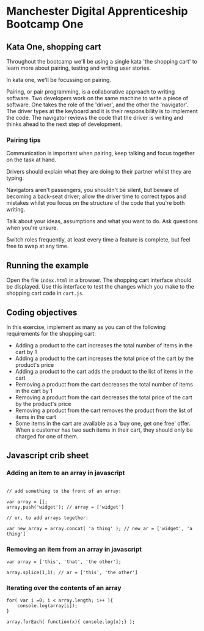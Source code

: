 # Manchester Digital Apprenticeship Bootcamp One

## Kata One, shopping cart 

Throughout the bootcamp we'll be using a single kata 'the shopping cart' to learn more about pairing, testing and writing user stories. 
 
In kata one, we'll be focussing on pairing.

Pairing, or pair programming, is a collaborative approach to writing software. Two developers work on the same machine 
to write a piece of software. One takes the role of the 'driver', and the other the 'navigator'. The driver types at the 
keyboard and it is their responsibility is to implement the code. The navigator reviews the code that the driver is 
writing and thinks ahead to the next step of development.


### Pairing tips

Communication is important when pairing, keep talking and focus together on the task at hand. 

Drivers should explain what they are doing to their partner whilst they are typing. 

Navigators aren't passengers, you shouldn't be silent, but beware of becoming a back-seat driver; allow the driver time to correct typos and 
mistakes whilst you focus on the structure of the code that you're both writing. 

Talk about your ideas, assumptions and what you want to do. Ask questions when you're unsure.
  
Switch roles frequently, at least every time a feature is complete, but feel free to swap at any time.

## Running the example

Open the file `index.html` in a browser. The shopping cart interface should be displayed. Use this interface to test 
the changes which you make to the shopping cart code in `cart.js`.

## Coding objectives

In this exercise, implement as many as you can of the following requirements for the shopping cart:

 * Adding a product to the cart increases the total number of items in the cart by 1
 * Adding a product to the cart increases the total price of the cart by the product's price
 * Adding a product to the cart adds the product to the list of items in the cart
 * Removing a product from the cart decreases the total number of items in the cart by 1
 * Removing a product from the cart decreases the total price of the cart by the product's price
 * Removing a product from the cart removes the product from the list of items in the cart
 * Some items in the cart are available as a 'buy one, get one free' offer. When a customer has two such items in their cart, 
   they should only be charged for one of them.

## Javascript crib sheet

### Adding an item to an array in javascript

```

// add something to the front of an array:

var array = [];
array.push('widget'); // array = ['widget']

// or, to add arrays together:

var new_array = array.concat( 'a thing' ); // new_ar = ['widget', 'a thing']
```

### Removing an item from an array in javascript

```
var array = ['this', 'that', 'the other'];

array.splice(1,1); // ar = ['this', 'the other']
```

### Iterating over the contents of an array

```
for( var i =0; i < array.length; i++ ){
	console.log(array[i]);
}
```

```
array.forEach( function(x){ console.log(x);} );
```
